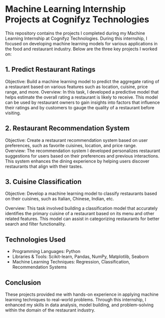 # Machine Learning Internship Projects at Cognifyz Technologies
This repository contains the projects I completed during my Machine Learning Internship at Cognifyz Technologies. During this internship, I focused on developing machine learning models for various applications in the food and restaurant industry. Below are the three key projects I worked on:

## 1. Predict Restaurant Ratings
Objective: Build a machine learning model to predict the aggregate rating of a restaurant based on various features such as location, cuisine, price range, and more.
Overview: In this task, I developed a predictive model that helps estimate the overall rating a restaurant is likely to receive. This model can be used by restaurant owners to gain insights into factors that influence their ratings and by customers to gauge the quality of a restaurant before visiting.

## 2. Restaurant Recommendation System
Objective: Create a restaurant recommendation system based on user preferences, such as favorite cuisines, location, and price range.    
Overview: The recommendation system I developed personalizes restaurant suggestions for users based on their preferences and previous interactions. This system enhances the dining experience by helping users discover restaurants that align with their tastes.

## 3. Cuisine Classification
Objective: Develop a machine learning model to classify restaurants based on their cuisines, such as Italian, Chinese, Indian, etc.

Overview: This task involved building a classification model that accurately identifies the primary cuisine of a restaurant based on its menu and other related features. This model can assist in categorizing restaurants for better search and filter functionality.

## Technologies Used
 - Programming Languages: Python
 - Libraries & Tools: Scikit-learn, Pandas, NumPy, Matplotlib, Seaborn
 - Machine Learning Techniques: Regression, Classification, Recommendation Systems

## Conclusion
These projects provided me with hands-on experience in applying machine learning techniques to real-world problems. Through this internship, I enhanced my skills in data analysis, model building, and problem-solving within the domain of the restaurant industry.
